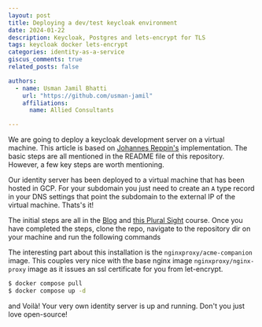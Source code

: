 ```yaml
---
layout: post
title: Deploying a dev/test keycloak environment
date: 2024-01-22
description: Keycloak, Postgres and lets-encrypt for TLS
tags: keycloak docker lets-encrypt
categories: identity-as-a-service
giscus_comments: true
related_posts: false

authors:
  - name: Usman Jamil Bhatti
    url: "https://github.com/usman-jamil"
    affiliations:
      name: Allied Consultants

---
```


We are going to deploy a keycloak development server on a virtual machine. This article is based on [Johannes Reppin's](https://gitlab.desy.de/johannes.reppin/keycloak-docker-compose) implementation. The basic steps are all mentioned in the README file of this repository. However, a few key steps are worth mentioning.

Our identity server has been deployed to a virtual machine that has been hosted in GCP. For your subdomain you just need to create an `A` type record in your DNS settings that point the subdomain to the external IP of the virtual machine. Thats's it!

The initial steps are all in the [Blog](https://gitlab.desy.de/johannes.reppin/keycloak-docker-compose) and [this Plural Sight](https://app.pluralsight.com/library/courses/keycloak-getting-started/table-of-contents) course. Once you have completed the steps, clone the repo, navigate to the repository dir on your machine and run the following commands

The interesting part about this installation is the `nginxproxy/acme-companion` image. This couples very nice with the base nginx image `nginxproxy/nginx-proxy` image as it issues an ssl certificate for you from let-encrypt.

```bash
$ docker compose pull
$ docker compose up -d
```

and Voilà! Your very own identity server is up and running. Don't you just love open-source! 
